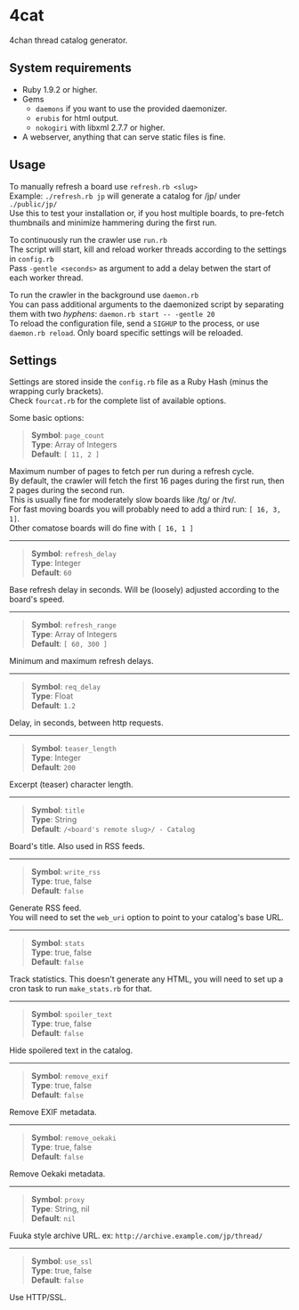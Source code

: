 # 4cat
4chan thread catalog generator.

## System requirements
- Ruby 1.9.2 or higher.
- Gems
  - `daemons` if you want to use the provided daemonizer.
  - `erubis` for html output.
  - `nokogiri` with libxml 2.7.7 or higher.
- A webserver, anything that can serve static files is fine.

## Usage
To manually refresh a board use `refresh.rb <slug>`  
Example: `./refresh.rb jp` will generate a catalog for /jp/ under `./public/jp/`  
Use this to test your installation or, if you host multiple boards, to pre-fetch thumbnails and minimize hammering during the first run.

To continuously run the crawler use `run.rb`  
The script will start, kill and reload worker threads according to the settings in `config.rb`  
Pass `-gentle <seconds>` as argument to add a delay betwen the start of each worker thread.

To run the crawler in the background use `daemon.rb`  
You can pass additional arguments to the daemonized script by separating them with two *hyphens*: `daemon.rb start -- -gentle 20`  
To reload the configuration file, send a `SIGHUP` to the process, or use `daemon.rb reload`. Only board specific settings will be reloaded.

## Settings
Settings are stored inside the `config.rb` file as a Ruby Hash (minus the wrapping curly brackets).  
Check `fourcat.rb` for the complete list of available options.

Some basic options:

> **Symbol**: `page_count`  
  **Type**: Array of Integers  
  **Default**: `[ 11, 2 ]`

Maximum number of pages to fetch per run during a refresh cycle.  
By default, the crawler will fetch the first 16 pages during the first run, then 2 pages during the second run.  
This is usually fine for moderately slow boards like /tg/ or /tv/.  
For fast moving boards you will probably need to add a third run: `[ 16, 3, 1]`.  
Other comatose boards will do fine with `[ 16, 1 ]`

***

> **Symbol**: `refresh_delay`  
  **Type**: Integer  
  **Default**: `60`

Base refresh delay in seconds. Will be (loosely) adjusted according to the board's speed.

***

> **Symbol**: `refresh_range`  
  **Type**: Array of Integers  
  **Default**: `[ 60, 300 ]`

Minimum and maximum refresh delays.

***

> **Symbol**: `req_delay`  
  **Type**: Float  
  **Default**: `1.2`

Delay, in seconds, between http requests.

***

> **Symbol**: `teaser_length`  
  **Type**: Integer  
  **Default**: `200`

Excerpt (teaser) character length.

***

> **Symbol**: `title`  
  **Type**: String  
  **Default**: `/<board's remote slug>/ - Catalog`

Board's title. Also used in RSS feeds.

***

> **Symbol**: `write_rss`  
  **Type**: true, false  
  **Default**: `false`

Generate RSS feed.  
You will need to set the `web_uri` option to point to your catalog's base URL.

***

> **Symbol**: `stats`  
  **Type**: true, false  
  **Default**: `false`

Track statistics.
This doesn't generate any HTML, you will need to set up a cron task to run `make_stats.rb` for that.

***

> **Symbol**: `spoiler_text`  
  **Type**: true, false  
  **Default**: `false`

Hide spoilered text in the catalog.

***

> **Symbol**: `remove_exif`  
  **Type**: true, false  
  **Default**: `false`

Remove EXIF metadata.

***

> **Symbol**: `remove_oekaki`  
  **Type**: true, false  
  **Default**: `false`

Remove Oekaki metadata.

***

> **Symbol**: `proxy`  
  **Type**: String, nil  
  **Default**: `nil`

Fuuka style archive URL. ex: `http://archive.example.com/jp/thread/`

***

> **Symbol**: `use_ssl`  
  **Type**: true, false  
  **Default**: `false`

Use HTTP/SSL.
